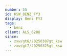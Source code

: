 ```yaml
---
number: 55
id: KSW_BENZ_FY3
display: Benz FY3
tags:
  - benz
client: ALS_6208
since:
  - zxw/gt6/20250307gt_ksw
  - zxw/gt7/20250325gt_ksw
---
```

